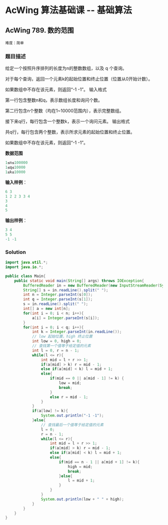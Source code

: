 # AcWing 算法基础课 -- 基础算法

## AcWing 789. 数的范围 

`难度：简单`

### 题目描述

给定一个按照升序排列的长度为n的整数数组，以及 q 个查询。

对于每个查询，返回一个元素k的起始位置和终止位置（位置从0开始计数）。

如果数组中不存在该元素，则返回“-1 -1”。
输入格式

第一行包含整数n和q，表示数组长度和询问个数。

第二行包含n个整数（均在1~10000范围内），表示完整数组。

接下来q行，每行包含一个整数k，表示一个询问元素。
输出格式

共q行，每行包含两个整数，表示所求元素的起始位置和终止位置。

如果数组中不存在该元素，则返回“-1 -1”。

**数据范围**
```r
1≤n≤100000
1≤q≤10000
1≤k≤10000
```
**输入样例**：
```r
6 3
1 2 2 3 3 4
3
4
5
```
**输出样例**：
```r
3 4
5 5
-1 -1
```

### Solution

```java
import java.util.*;
import java.io.*;

public class Main{
    public static void main(String[] args) throws IOException{
        BufferedReader in = new BufferedReader(new InputStreamReader(System.in));
        String[] s = in.readLine().split(" ");
        int n = Integer.parseInt(s[0]);
        int q = Integer.parseInt(s[1]);
        s = in.readLine().split(" ");
        int[] a = new int[n];
        for(int i = 0; i < n; i++){
            a[i] = Integer.parseInt(s[i]);
        }
        for(int i = 0; i < q; i++){
            int k = Integer.parseInt(in.readLine());
            // low 起始位置，high 终止位置
            int low = 0, high = 0;
            // 查找第一个值等于给定值的元素
            int l = 0, r = n - 1;
            while(l <= r){
                int mid = l + r >> 1;
                if(a[mid] > k) r = mid - 1;
                else if(a[mid] < k) l = mid + 1;
                else{
                    if(mid == 0 || a[mid - 1] != k) {
                        low = mid;
                        break;
                    }
                    else r = mid - 1;
                }
            }
            if(a[low] != k){
                System.out.println("-1 -1");
            }else{
                // 查找最后一个值等于给定值的元素
                l = 0;
                r = n - 1;
                while(l <= r){
                    int mid = l + r >> 1;
                    if(a[mid] > k) r = mid - 1;
                    else if(a[mid] < k) l = mid + 1;
                    else{
                        if(mid == n - 1 || a[mid + 1] != k){
                            high = mid;
                            break;
                        }else{
                            l = mid + 1;
                        }
                    }
                }
                System.out.println(low + " " + high);
            }
        }
    }
}
```